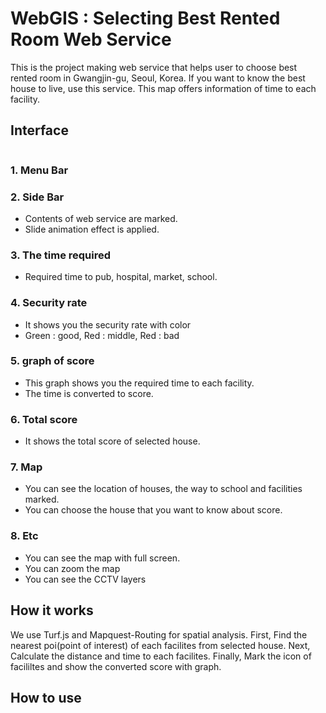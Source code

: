 # WebGIS : Selecting Best Rented Room Web Service
This is the project making web service that helps user to choose best rented room in Gwangjin-gu, Seoul, Korea.
If you want to know the best house to live, use this service.
This map offers information of time to each facility.


## Interface
<img src="WebGIS-Selecting-Best-Rented-Room\WebGIS_Selecting_Best_Rented_Room_Web_Service\img\interface1.png" alt="">

### 1. Menu Bar

### 2. Side Bar
- Contents of web service are marked.
- Slide animation effect is applied.

### 3. The time required
- Required time to pub, hospital, market, school.

### 4. Security rate
- It shows you the security rate with color
- Green : good, Red : middle, Red : bad

### 5. graph of score
- This graph shows you the required time to each facility.
- The time is converted to score.

### 6. Total score
- It shows the total score of selected house.

### 7. Map
- You can see the location of houses, the way to school and facilities marked.
- You can choose the house that you want to know about score.

### 8. Etc
- You can see the map with full screen.
- You can zoom the map
- You can see the CCTV layers

## How it works
We use Turf.js and Mapquest-Routing for spatial analysis.
First, Find the nearest poi(point of interest) of each facilites from selected house.
Next, Calculate the distance and time to each facilites.
Finally, Mark the icon of facililtes and show the converted score with graph.


## How to use

